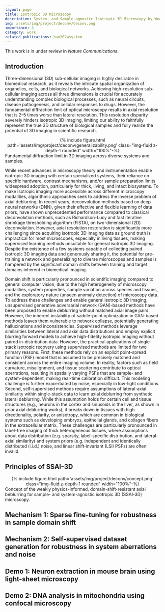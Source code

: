 ```yaml
---
layout: page
title: Isotropic 3D Microscopy
description: System- and Sample-agnostic Isotropic 3D Microscopy by Weakly Physics-informed, Domain-shift-resistant Axial Deblurring
img: assets/img/project/deconv/deconv.png
importance: 3
category: work
related_publications: han2024system
---
```


This work is in under review in *Nature Communications*.

## Introduction

Three-dimensional (3D) sub-cellular imaging is highly desirable in biomedical research, as it reveals the intricate spatial organization of organelles, cells, and biological networks. Achieving high-resolution sub-cellular imaging across all three dimensions is crucial for accurately understanding complex biological processes, such as neural circuits, disease pathogenesis, and cellular responses to drugs. However, the fundamental diffraction limit of optical microscopy results in axial resolution that is 2–5 times worse than lateral resolution. This resolution disparity severely hinders isotropic 3D imaging, limiting our ability to faithfully represent the true 3D structure of biological samples and fully realize the potential of 3D imaging in scientific research.

<div class="col-md-12" style="text-align: center;"> 
{% include figure.html path='assets/img/project/deconv/generalizability.png' class="img-fluid z-depth-1 rounded" width="100%"-%}
 </div>
 <div class="caption">
    Fundamental diffraction limit in 3D imaging across diverse systems and samples.
</div>

While recent advances in microscopy theory and instrumentation enable isotropic 3D imaging with certain specialized systems, their reliance on specific hardware, contrast mechanisms, and/or sample preparation limits widespread adoption, particularly for thick, living, and intact biosystems. To make isotropic imaging more accessible across different microscopy modalities, algorithmic approaches seek to address the inverse problem of axial deblurring. In recent years, deconvolution methods based on deep neural networks (DNN), given their effective and flexible learning of data priors, have shown unprecedented performance compared to classical deconvolution methods, such as Richardson-Lucy and fast iterative shrinkage thresholding algorithm (FISTA), on two-dimensional (2D) deconvolution. However, axial resolution restoration is significantly more challenging since acquiring isotropic 3D imaging data as ground truth is impractical for most microscopes, especially in living tissues, making supervised learning methods unsuitable for general isotropic 3D imaging. Despite the existence of a few systems capable of collecting paired isotropic 3D imaging data and generously sharing it, the potential for pre-training a network and generalizing to diverse microscopes and samples is hampered by the significant domain shifts between training and target domains inherent in biomedical imaging.

Domain shift is particularly pronounced in scientific imaging compared to general computer vision, due to the high heterogeneity of microscopy modalities, system properties, sample variation across species and tissues, and the exploratory nature (unseen anomaly detection) of microscopy data. To address these challenges and enable general isotropic 3D imaging, unsupervised generative adversarial network (GAN)-based methods have been proposed to enable deblurring without matched axial image pairs. However, the inherent instability of saddle-point optimization in GAN-based methods leaves them vulnerable to network collapse, potentially generating hallucinations and inconsistencies. Supervised methods leverage similarities between lateral and axial data distributions and employ explicit blurring forward models to achieve high-fidelity isotropic imaging without paired in-distribution data. However, the practical applications of single-stack isotropic recovery using supervised methods are limited for two primary reasons. First, these methods rely on an explicit point-spread function (PSF) model that is assumed to be precisely matched and consistent across the entire imaging volume. In reality, factors such as field curvature, misalignment, and tissue scattering contribute to optical aberrations, resulting in spatially varying PSFs that are sample- and system-dependent, making real-time calibration difficult. This modeling challenge is further exacerbated by noise, especially in low-light conditions. Second, self-supervised methods require assumptions of lateral-axial similarity within single-stack data to learn axial deblurring from synthetic lateral deblurring. While this assumption holds for certain cell and tissue structures (e.g., neurons in the cortex and sinusoids in the liver, as shown in prior axial deblurring works), it breaks down in tissues with high directionality, polarity, or anisotropy, which are common in biological systems such as developing embryos, epithelial glands, and collagen fibers in the extracellular matrix. These challenges are particularly pronounced in label-free imaging of thick heterogeneous tissues, where assumptions about data distribution (e.g. sparsity, label-specific distribution, and lateral-axial similarity) and system priors (e.g. independent and identically distributed (i.i.d.) noise, and linear shift-invariant (LSI) PSFs) are often invalid.


## Principles of SSAI-3D
<div class="col-md-12" style="text-align: center;"> 
{% include figure.html path='assets/img/project/deconv/concept.png' class="img-fluid z-depth-1 rounded" width="100%"-%}
 </div>
 <div class="caption">
    Concept of the weakly physics-informed, domain-shift-resistant axial beblurring for sample- and system-agnostic isotropic 3D (SSAI-3D) microscopy.
</div>

## Mechanism 1: Sparse fine-tuning for robustness in sample domain shift

## Mechanism 2: Self-supervised dataset generation for robustness in system aberrations and noise

## Demo 1: Neuron extraction in mouse brain using light-sheet microscopy

## Demo 2: DNA analysis in mitochondria using confocal microscopy